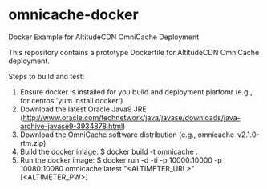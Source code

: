 # omnicache-docker
Docker Example for AltitudeCDN OmniCache Deployment

This repository contains a prototype Dockerfile for AltitudeCDN OmniCache deployment.

Steps to build and test:

1) Ensure docker is installed for you build and deployment platfomr (e.g., for centos 'yum install docker')
2) Download the latest Oracle Java9 JRE (http://www.oracle.com/technetwork/java/javase/downloads/java-archive-javase9-3934878.html)
3) Download the OmniCache software distribution (e.g., omnicache-v2.1.0-rtm.zip)
4) Build the docker image:
    $ docker build -t omnicache .
5) Run the docker image:
    $ docker run -d -ti -p 10000:10000 -p 10080:10080 omnicache:latest "<ALTIMETER_URL>" [<ALTIMETER_PW>]
    
